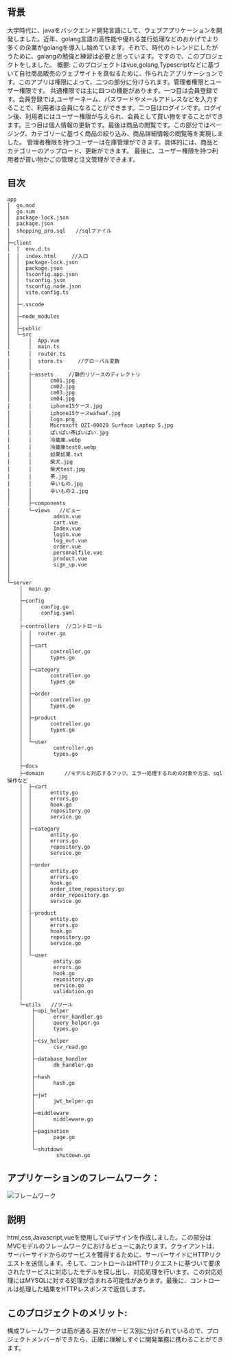## 背景
大学時代に、javaをバックエンド開発言語にして、ウェブアプリケーションを開発しました。近年、golang言語の高性能や優れる並行処理などのおかげでより多くの企業がgolangを導入し始めています。それで、時代のトレンドにしたがうために、galangの勉強と練習は必要と思っています。ですので、このプロジェクトをしました。
概要:
このプロジェクトはvue,golang,Typescriptなどに基づいて自社商品販売のウェブサイトを真似るために、作られたアプリケーションです。このアプリは権限によって、二つの部分に分けられます。管理者権限とユーザー権限です。
共通権限では主に四つの機能があります。一つ目は会員登録です。会員登録では,ユーザーネーム、パスワードやメールアドレスなどを入力することで、利用者は会員になることができます。二つ目はログインです。ログイン後、利用者にはユーザー権限が与えられ、会員として買い物をすることができます。三つ目は個人情報の更新です。最後は商品の閲覧です。この部分ではページング、カテゴリーに基づく商品の絞り込み、商品詳細情報の閲覧等を実現しました。
管理者権限を持つユーザーは在庫管理ができます。具体的には、商品とカテゴリーのアップロード、更新ができます。
最後に、ユーザー権限を持つ利用者が買い物かごの管理と注文管理ができます。

## 目次
```
app
│  go.mod
│  go.sum
│  package-lock.json
│  package.json
│  shopping_pro.sql　　//sqlファイル
│  
├─client
│  │  env.d.ts
│  │  index.html　　　//入口
│  │  package-lock.json
│  │  package.json
│  │  tsconfig.app.json
│  │  tsconfig.json
│  │  tsconfig.node.json
│  │  vite.config.ts
│  │  
│  ├─.vscode
│  │      
│  ├─node_modules
│  │     
│  ├─public
│  └─src
│      │  App.vue
│      │  main.ts
│      │  router.ts　　　
│      │  store.ts　　　//グローバル変数
│      │  
│      ├─assets　　　//静的リソースのディレクトリ
│      │      cm01.jpg
│      │      cm02.jpg
│      │      cm03.jpg
│      │      cm04.jpg
│      │      iphone15ケース.jpg
│      │      iphone15ケースwafwaf.jpg
│      │      logo.png
│      │      Microsoft QZI-00020 Surface Laptop 5.jpg
│      │      ぱいぱい茶ぱいぱい.jpg
│      │      冷蔵庫.webp
│      │      冷蔵庫test0.webp
│      │      如果如果.txt
│      │      柴犬.jpg
│      │      柴犬test.jpg
│      │      茶.jpg
│      │      辛いもの.jpg
│      │      辛いもの２.jpg
│      │      
│      ├─components
│      └─views   //ビュー
│              admin.vue
│              cart.vue
│              Index.vue
│              login.vue
│              log_out.vue
│              order.vue
│              personalfile.vue
│              product.vue
│              sign_up.vue
│              
│                  
└─server
    │  main.go
    │  
    ├─config
    │      config.go
    │      config.yaml
    │      
    ├─controllers  //コントロール
    │  │  router.go　　
    │  │  
    │  ├─cart
    │  │      controller.go
    │  │      types.go
    │  │      
    │  ├─category
    │  │      controller.go
    │  │      types.go
    │  │      
    │  ├─order
    │  │      controller.go
    │  │      types.go
    │  │      
    │  ├─product
    │  │      controller.go
    │  │      types.go
    │  │      
    │  └─user
    │          controller.go
    │          types.go
    │          
    ├─docs
    ├─domain　　　　//モデルと対応するフック、エラー処理するための対象や方法、sql操作など
    │  ├─cart
    │  │      entity.go
    │  │      errors.go
    │  │      hook.go
    │  │      repository.go
    │  │      service.go
    │  │      
    │  ├─category
    │  │      entity.go
    │  │      errors.go
    │  │      repository.go
    │  │      service.go
    │  │      
    │  ├─order
    │  │      entity.go
    │  │      errors.go
    │  │      hook.go
    │  │      order_item_repository.go
    │  │      order_repository.go
    │  │      service.go
    │  │      
    │  ├─product
    │  │      entity.go
    │  │      errors.go
    │  │      hook.go
    │  │      repository.go
    │  │      service.go
    │  │      
    │  └─user
    │          entity.go
    │          errors.go
    │          hook.go
    │          repository.go
    │          service.go
    │          validation.go
    │          
    └─utils　　//ツール
        ├─api_helper
        │      error_handler.go
        │      query_helper.go
        │      types.go
        │      
        ├─csv_helper
        │      csv_read.go
        │      
        ├─database_handler
        │      db_handler.go
        │      
        ├─hash
        │      hash.go
        │      
        ├─jwt
        │      jwt_helper.go
        │      
        ├─middleware
        │      middleware.go
        │      
        ├─pagination
        │      page.go
        │      
        └─shutdown
                shutdown.go
```
## アプリケーションのフレームワーク：

![フレームワーク](https://github.com/Coril07/ShoppingServiceProject/assets/114814470/d274edf7-05e6-4329-bf9e-da60af18e1f4)

## 説明
html,css,Javascript,vueを使用してuiデザインを作成しました。この部分はMVCモデルのフレームワークにおけるビューにあたります。クライアントは、サーバーサイドからのサービスを獲得するために、サーバーサイドにHTTPリクエストを送信します。そして、コントロールはHTTPリクエストに基づいて要求されたサービスに対応したモデルを探し出し、対応処理を行います。この対応処理にはMYSQLに対する処理が含まれる可能性があります。最後に、コントロールは処理した結果をHTTPレスポンスで返信します。
 
## このプロジェクトのメリット:
構成フレームワークは筋が通る.目次がサービス別に分けられているので、プロジェクトメンバーができたら、正確に理解しすぐに開発業務に携わることができます。
